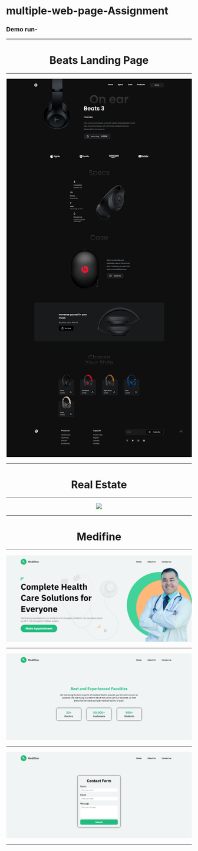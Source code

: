 # multiple-web-page-Assignment
<h3>Demo run- </h3><hr>
<div align="center">
<h1 [align]="center">Beats Landing Page </h1><hr>
<img src="./first/output/output.png"><hr>
<h1 [align]="center">Real Estate </h1><hr>
<img src="./second/Output/output.png"><hr>
<h1 [align]="center">Medifine </h1><hr>
<img src="./third/Output/home.png"><hr>
<img src="./third/Output/aboutus.png"><hr>
<img src="./third/Output/contact.png"><hr>
</div>
